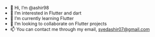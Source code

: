 - 👋 Hi, I’m @ashir98
- 👀 I’m interested in Flutter and dart
- 🌱 I’m currently learning Flutter
- 💞️ I’m looking to collaborate on Flutter projects
- 📫 You can contact me through my email, syedashir07@gmail.com

<!---
ashir98/ashir98 is a ✨ special ✨ repository because its `README.md` (this file) appears on your GitHub profile.
You can click the Preview link to take a look at your changes.
--->
